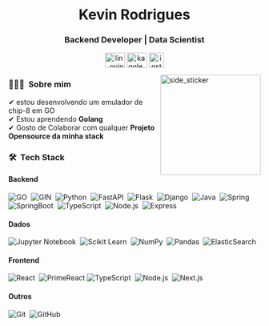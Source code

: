 <h1 align="center">Kevin Rodrigues </h1>
<h3 align="center">Backend Developer | Data Scientist </h3>
<p align="center">
<a href="https://www.linkedin.com/in/kevin3467/" target="blank"><img align="center" src="https://www.vectorlogo.zone/logos/linkedin/linkedin-icon.svg" alt="lin_ovindu" height="30" width="40" /></a>  
<a href="https://www.kaggle.com/rkevin" target="blank"><img align="center" src="https://www.vectorlogo.zone/logos/kaggle/kaggle-icon.svg" alt="kaggle_ovindu" height="30" width="40" /></a>
<a href="https://www.instagram.com/kevin.rodrgs/" target="blank"><img align="center" src="https://www.vectorlogo.zone/logos/instagram/instagram-icon.svg" alt="insta_ovindu" height="30" width="30" /></a>
</p>
</p>

  
<img align="right" width=200px height=200px alt="side_sticker" src="https://media.giphy.com/media/TEnXkcsHrP4YedChhA/giphy.gif" />  

### 👨🏻‍💻 &nbsp;Sobre mim

✔ estou desenvolvendo um emulador de chip-8 em GO<br>
✔ Estou aprendendo **Golang**<br>
✔ Gosto de Colaborar com qualquer **Projeto Opensource da minha stack**<br>
 

### 🛠 &nbsp;Tech Stack

#### Backend
![GO](https://img.shields.io/badge/-GO-05122A?style=flat&logo=go)&nbsp;
![GIN](https://img.shields.io/badge/-GIN-05122A?style=flat&logo=gin)&nbsp;
![Python](https://img.shields.io/badge/-Python-05122A?style=flat&logo=python)&nbsp;
![FastAPI](https://img.shields.io/badge/-FastAPI-05122A?style=flat&logo=fastapi)&nbsp;
![Flask](https://img.shields.io/badge/-Flask-05122A?style=flat&logo=flask)&nbsp;
![Django](https://img.shields.io/badge/-Django-05122A?style=flat&logo=django&logoColor=4FC08D)&nbsp;
![Java](https://img.shields.io/badge/-JAVA-05122A?style=flat&logo=java)&nbsp;
![Spring](https://img.shields.io/badge/-spring-05122A?style=flat&logo=spring)&nbsp;
![SpringBoot](https://img.shields.io/badge/-springboot-05122A?style=flat&logo=springboot)&nbsp;
![TypeScript](https://img.shields.io/badge/-TypeScript-05122A?style=flat&logo=typescript)&nbsp;
![Node.js](https://img.shields.io/badge/-Node.js-05122A?style=flat&logo=node.js)&nbsp;
![Express](https://img.shields.io/badge/-Express-05122A?style=flat&logo=express)&nbsp;

#### Dados
![Jupyter Notebook](https://img.shields.io/badge/-Jupyter-05122A?style=flat&logo=jupyter&logoColor=F37626)&nbsp;
![Scikit Learn](https://img.shields.io/badge/-SKLearn-05122A?style=flat&logo=scikitlearn&logoColor=F7931E)&nbsp;
![NumPy](https://img.shields.io/badge/-Numpy-05122A?style=flat&logo=numpy&logoColor=013243)&nbsp;
![Pandas](https://img.shields.io/badge/-Pandas-05122A?style=flat&logo=pandas&logoColor=150458)&nbsp;
![ElasticSearch](https://img.shields.io/badge/-ElasticSearch-05122A?style=flat&logo=elastic&logoColor=150458)&nbsp;

#### Frontend
![React](https://img.shields.io/badge/-React-05122A?style=flat&logo=react)&nbsp;
![PrimeReact](https://img.shields.io/badge/-PrimeReact-05122A?style=flat&logo=primereact)
![TypeScript](https://img.shields.io/badge/-TypeScript-05122A?style=flat&logo=typescript)&nbsp;
![Node.js](https://img.shields.io/badge/-Node.js-05122A?style=flat&logo=node.js)&nbsp;
![Next.js](https://img.shields.io/badge/-Next.js-05122A?style=flat&logo=nextdotjs)&nbsp;

#### Outros
![Git](https://img.shields.io/badge/-Git-05122A?style=flat&logo=git)&nbsp;
![GitHub](https://img.shields.io/badge/-GitHub-05122A?style=flat&logo=github)&nbsp;

